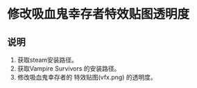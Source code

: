 # 修改吸血鬼幸存者特效贴图透明度

## 说明
1. 获取steam安装路径。
2. 获取Vampire Survivors 的安装路径。
3. 修改吸血鬼幸存者的 特效贴图(vfx.png) 的透明度。
